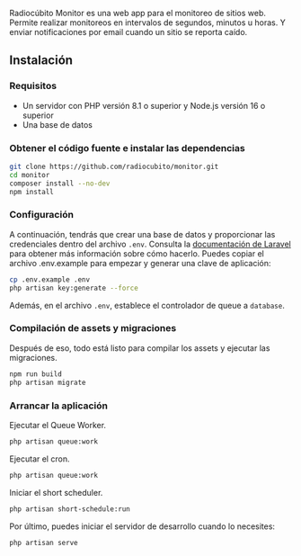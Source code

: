 Radiocúbito Monitor es una web app para el monitoreo de sitios web.
Permite realizar monitoreos en intervalos de segundos, minutos u horas.
Y enviar notificaciones por email cuando un sitio se reporta caído.

## Instalación

### Requisitos

- Un servidor con PHP versión 8.1 o superior y Node.js versión 16 o superior
- Una base de datos

### Obtener el código fuente e instalar las dependencias

```bash
git clone https://github.com/radiocubito/monitor.git
cd monitor
composer install --no-dev
npm install
```

### Configuración

A continuación, tendrás que crear una base de datos y proporcionar las credenciales dentro del archivo `.env`. Consulta la [documentación de Laravel](https://laravel.com/docs/10.x/database#configuration) para obtener más información sobre cómo hacerlo. Puedes copiar el archivo .env.example para empezar y generar una clave de aplicación:

```bash
cp .env.example .env
php artisan key:generate --force
```

Además, en el archivo `.env`, establece el controlador de queue a `database`.

### Compilación de assets y migraciones

Después de eso, todo está listo para compilar los assets y ejecutar las migraciones.

```bash
npm run build
php artisan migrate
```

### Arrancar la aplicación

Ejecutar el Queue Worker.

```bash
php artisan queue:work
```

Ejecutar el cron.

```bash
php artisan queue:work
```

Iniciar el short scheduler.

```bash
php artisan short-schedule:run
```

Por último, puedes iniciar el servidor de desarrollo cuando lo necesites:

```bash
php artisan serve
```
